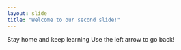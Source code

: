 ```yaml
---
layout: slide
title: "Welcome to our second slide!"
---
```

Stay home and keep learning
Use the left arrow to go back!

